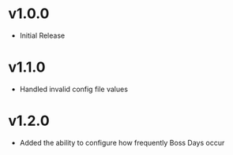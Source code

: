 # v1.0.0
- Initial Release

# v1.1.0
- Handled invalid config file values

# v1.2.0
- Added the ability to configure how frequently Boss Days occur